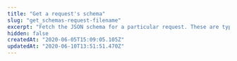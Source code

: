 ```yaml
---
title: "Get a request's schema"
slug: "get_schemas-request-filename"
excerpt: "Fetch the JSON schema for a particular request. These are typically linked from error messages about schema mismatches."
hidden: false
createdAt: "2020-06-05T15:09:05.105Z"
updatedAt: "2020-06-10T13:51:51.470Z"
---
```


